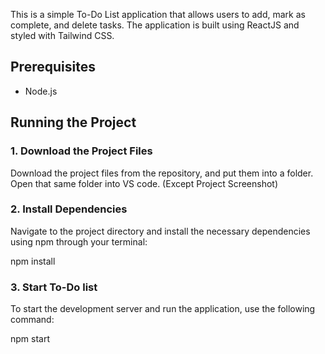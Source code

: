 This is a simple To-Do List application that allows users to add, mark as complete, and delete tasks. The application is built using ReactJS and styled with Tailwind CSS.

## Prerequisites

- Node.js

## Running the Project

### 1. Download the Project Files

Download the project files from the repository, and put them into a folder. Open that same folder into VS code. (Except Project Screenshot)

### 2. Install Dependencies

Navigate to the project directory and install the necessary dependencies using npm through your terminal:

npm install

### 3. Start To-Do list

To start the development server and run the application, use the following command:

npm start

